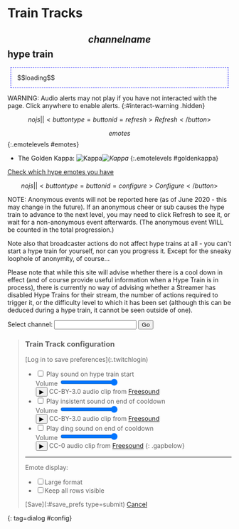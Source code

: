 # Train Tracks
## $$channelname$$ hype train

<div id=hypeinfo><p id=status>$$loading$$</p></div>

WARNING: Audio alerts may not play if you have not interacted with the page.
Click anywhere to enable alerts.
{:#interact-warning .hidden}

$$nojs||<button type=button id=refresh>Refresh</button>$$

$$emotes$$
{:.emotelevels #emotes}

<!-- -->

* The Golden Kappa: ![Kappa](https://static-cdn.jtvnw.net/emoticons/v2/80393/default/light/1.0)*![Kappa](https://static-cdn.jtvnw.net/emoticons/v2/80393/default/light/3.0)*
{:.emotelevels #goldenkappa}

[Check which hype emotes you have](/checklist)

$$nojs||<button type=button id=configure>Configure</button>$$

NOTE: Anonymous events will not be reported here (as of June 2020 - this may
change in the future). If an anonymous cheer or sub causes the hype train to
advance to the next level, you may need to click Refresh to see it, or wait
for a non-anonymous event afterwards. (The anonymous event WILL be counted in
the total progression.)

Note also that broadcaster actions do not affect hype trains at all - you can't
start a hype train for yourself, nor can you progress it. Except for the sneaky
loophole of anonymity, of course...

Please note that while this site will advise whether there is a cool down in
effect (and of course provide useful information when a Hype Train is in process),
there is currently no way of advising whether a Streamer has disabled Hype Trains
for their stream, the number of actions required to trigger it, or the difficulty
level to which it has been set (although this can be deduced during a hype train,
it cannot be seen outside of one).

<form method=get action=hypetrain>
<label>Select channel: <input name=for></label>
<input type=submit value="Go">
</form>

<style>
@import url('https://fonts.googleapis.com/css2?family=Inter&display=swap');
#hypeinfo {font-family: 'Inter', sans-serif;}
.cookiesinfo {
	color: black;
	text-decoration: none;
}
.cookiesinfo:after {
	content: "?";
	font-family: sans-serif;
	display: inline-block;
	text-align: center;
	font-size: 0.8em;
	line-height: 0.8em;
	border-radius: 50%;
	margin-left: 6px;
	padding: 0.13em 0.2em 0.09em 0.2em;
	border: 1px solid;
}

.avatar {max-width: 40px; vertical-align: middle;}

.emotelevels li:before {content: "Pending: ";}
.emotelevels li.available:before {content: "Earnable: ";}
.emotelevels li.next:before {content: "Next goal: ";}
#emotes li:last-of-type:before {content: "";} /* The last row isn't a single level */
body:not(.emotes_allrows) #emotes li:not(.next):not(.available) {display: none;}

/* During a golden kappa train, hide the regular emotes and just show the one row with one emote. */
#goldenkappa {display: none;}
[data-hypetype=golden_kappa] #goldenkappa {display: block;}
[data-hypetype=golden_kappa] #emotes {display: none;}

/* Show a larger version of the emotes on hover */
.emotelevels em {
	position: relative;
	width: 0; height: 0;
}
.emotelevels em:nth-of-type(1) {left: 30px;} /* Manually do the calculations :( */
.emotelevels em:nth-of-type(2) {left: 60px;}
.emotelevels em:nth-of-type(3) {left: 90px;}
.emotelevels em:nth-of-type(4) {left: 120px;}
.emotelevels em:nth-of-type(5) {left: 150px;}
.emotelevels em:nth-of-type(6) {left: 180px;}
.emotelevels em:nth-of-type(7) {left: 210px;}
.emotelevels em:nth-of-type(8) {left: 240px;}
.emotelevels em:nth-of-type(9) {left: 270px;}
.emotelevels em:nth-of-type(10) {left: 300px;}
.emotelevels em:nth-of-type(11) {left: 330px;}
.emotelevels em img {
	display: none;
	position: absolute;
	background: white;
	border: 2px solid black;
	box-shadow: 5px 5px 10px 0px cyan;
	padding: 2px;
	margin: 2px;
}
.emotelevels img:hover + em img {display: block;}

/* With class emotes_large, show those larger-format ones instead of the small ones. No hover. */
.emotes_large .emotelevels img {display: none;}
.emotes_large .emotelevels li {height: 280px;}
.emotes_large .emotelevels li:last-of-type {height: 140px;} /* The last row (or the only row for Golden Kappa) doesn't need to wrap */
.emotes_large .emotelevels em img {display: block; box-shadow: none; border: none;}
.emotes_large .emotelevels em:nth-of-type(1) {left: 0px;} /* Reposition since we have to do it manually anyway :( */
.emotes_large .emotelevels em:nth-of-type(2) {left: 125px;}
.emotes_large .emotelevels em:nth-of-type(3) {left: 250px;}
.emotes_large .emotelevels em:nth-of-type(4) {left: 375px;}
.emotes_large .emotelevels em:nth-of-type(5) {left: 500px;}
.emotes_large .emotelevels em:nth-of-type(6) {left: 625px;}
/* If Twitch rolls out a twelfth emote for each row, reset these to start at zero instead of staggering them. */
.emotes_large .emotelevels em:nth-of-type(7) {top: 118px; left: 62.5px;}
.emotes_large .emotelevels em:nth-of-type(8) {top: 118px; left: 187.5px;}
.emotes_large .emotelevels em:nth-of-type(9) {top: 118px; left: 312.5px;}
.emotes_large .emotelevels em:nth-of-type(10) {top: 118px; left: 437.5px;}
.emotes_large .emotelevels em:nth-of-type(11) {top: 118px; left: 562.5px;}

audio {display: none;}
#config ul.gapbelow li {margin-bottom: 1.5em;}
#interact-warning {
	background: #ffff88;
	border: 3px solid #ffaa00;
	width: max-content;
	padding: 0.5em;
}
#interact-warning.hidden {display: none;}

#infopopup {max-width: 680px;}

#hypeinfo p {
	padding: 1em;
	margin: 0.5em;
	max-width: 40em;
	border: 1px dashed blue;
}
</style>

> ### Train Track configuration <!-- that sounds like something completely different -->
> <form id=configform>
> [Log in to save preferences](:.twitchlogin)
>
> * <label><input type=checkbox name=use_start> Play sound on hype train start</label><br>
>   Volume <input type=range name=vol_start value=100><br>
>   <button type=button class="play" id="play_start">&#x25b6;</button>
>   CC-BY-3.0 audio clip from [Freesound](https://freesound.org/people/ecodios/sounds/119963/)
> * <label><input type=checkbox name=use_insistent> Play insistent sound on end of cooldown</label><br>
>   Volume <input type=range name=vol_insistent value=100><br>
>   <button type=button class="play" id="play_insistent">&#x25b6;</button>
>   CC-BY-3.0 audio clip from [Freesound](https://freesound.org/people/tim.kahn/sounds/22627/)
> * <label><input type=checkbox name=use_ding> Play ding sound on end of cooldown</label><br>
>   Volume <input type=range name=vol_ding value=100><br>
>   <button type=button class="play" id="play_ding">&#x25b6;</button>
>   CC-0 audio clip from [Freesound](https://freesound.org/people/ccr_fs/sounds/484718/)
> {: .gapbelow}
>
> <hr>
>
> Emote display:
> * <label><input type=checkbox name=emotes_large>Large format</label>
> * <label><input type=checkbox name=emotes_allrows>Keep all rows visible</label>
>
> [Save](:#save_prefs type=submit) [Cancel](:.dialog_close)
> </form>
{: tag=dialog #config}

<dialog id=infopopup><button type=button class=dialog_cancel>x</button><div></div></dialog>

<audio id=sfx_start controls src="/static/whistle.flac" preload="none"></audio>
<audio id=sfx_insistent controls src="/static/insistent.flac" preload="none"></audio>
<audio id=sfx_ding controls src="/static/ding.mp3" preload="none"></audio>
